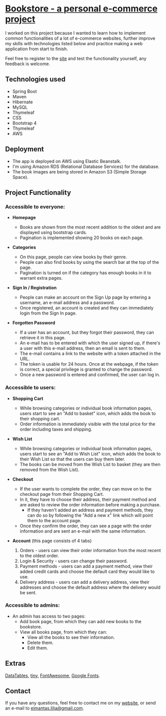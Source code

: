 # [Bookstore - a personal e-commerce project](http://bookstore-eimantas.eu-west-2.elasticbeanstalk.com/)

I worked on this project because I wanted to learn how to implement common functionalities of a lot of e-commerce websites, further improve my skills with technologies listed below and practice making a web application from start to finish.

Feel free to register to the [site](http://bookstore-eimantas.eu-west-2.elasticbeanstalk.com/) and test the functionality yourself, any feedback is welcome.

## Technologies used
* Spring Boot 
* Maven
* Hibernate
* MySQL
* Thymeleaf
* CSS
* Bootstrap 4
* Thymeleaf
* AWS

## Deployment
* The app is deployed on AWS using Elastic Beanstalk.
* I'm using Amazon RDS (Relational Database Services) for the database.
* The book images are being stored in Amazon S3 (Simple Storage Space).

## Project Functionality


### Accessible to everyone:
* **Homepage**  
    * Books are shown from the most recent addition to the oldest and are displayed using bootstrap cards.
    * Pagination is implemented showing 20 books on each page.
    
* **Categories**
    * On this page, people can view books by their genre.
    * People can also find books by using the search bar at the top of the page.
    * Pagination is turned on if the category has enough books in it to warrant extra pages.
    
* **Sign In / Registration**
    * People can make an account on the Sign Up page by entering a username, an e-mail address and a password.
    * Once registered, an account is created and they can immediately login from the Sign In page.
    
* **Forgotten Password**
    * If a user has an account, but they forgot their password, they can retrieve it in this page.
    * An e-mail has to be entered with which the user signed up, if there's a user with this e-mail address, then an email is sent to them.
    * The e-mail contains a link to the website with a token attached in the URL. 
    * The token is usable for 24 hours. Once at the webpage, if the token is correct, a special privilege is granted to change the password.
    * Once a new password is entered and confirmed, the user can log in.
    
### Accessible to users:
* **Shopping Cart**
    * While browsing categories or individual book information pages, users start to see an "Add to basket" icon, which adds the book to their shopping cart.
    * Order information is immediately visible with the total price for the order including taxes and shipping.
    
* **Wish List**
    * While browsing categories or individual book information pages, users start to see an "Add to Wish List" icon, which adds the book to their Wish List so that the users can buy them later.
    * The books can be moved from the Wish List to basket (they are then removed from the Wish List).
    
* **Checkout**
    * If the user wants to complete the order, they can move on to the checkout page from their Shopping Cart.
    * In it, they have to choose their address, their payment method and are asked to review the order information before making a purchase.
        * If they haven't added an address and payment methods, they can do so by following the "Add a new x" link which will point them to the account page.
    * Once they confirm the order, they can see a page with the order information and are sent an e-mail with the same information.
    
* **Account** (this page consists of 4 tabs)
    1. Orders - users can view their order information from the most recent to the oldest order.
    2. Login & Security - users can change their password.
    3. Payment methods  - users can add a payment method, view their added credit cards and choose the default card they would like to use.
    4. Delivery address - users can add a delivery address, view their addresses and choose the default address where the delivery would be sent.

### Accessible to admins:
* An admin has access to two pages:
    * Add book page, from which they can add new books to the bookstore.
    * View all books page, from which they can:
        * View all the books to see their information.
        * Delete them.
        * Edit them.
        

## Extras
[DataTables](https://datatables.net), [tiny](https://www.tiny.cloud/), [FontAwesome](https://fontawesome.com/start), [Google Fonts](https://fonts.google.com/).

## Contact
If you have any questions, feel free to contact me on my [website](https://eimantaslilia.herokuapp.com/), or send an e-mail to eimantas.lilia@gmail.com.
